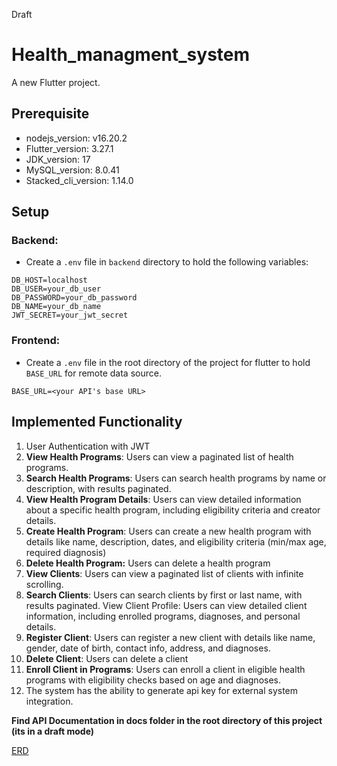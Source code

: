 Draft

# Health_managment_system

A new Flutter project.


## Prerequisite
- nodejs_version: v16.20.2
- Flutter_version: 3.27.1
- JDK_version: 17
- MySQL_version: 8.0.41
- Stacked_cli_version: 1.14.0

## Setup
### Backend:
- Create a `.env` file in `backend` directory to hold the following variables:
```
DB_HOST=localhost
DB_USER=your_db_user
DB_PASSWORD=your_db_password
DB_NAME=your_db_name
JWT_SECRET=your_jwt_secret
```

### Frontend:
- Create a `.env` file in the root directory of the project for flutter to hold `BASE_URL` for remote data source.
```
BASE_URL=<your API's base URL>
```

## Implemented Functionality
1. User Authentication with JWT
2. **View Health Programs**: Users can view a paginated list of health programs.
3. **Search Health Programs**: Users can search health programs by name or description, with results paginated.
4. **View Health Program Details**: Users can view detailed information about a specific health program, including eligibility criteria and creator details.
5. **Create Health Program**: Users can create a new health program with details like name, description, dates, and eligibility criteria (min/max age, required diagnosis)
6. **Delete Health Program:** Users can delete a health program
7. **View Clients**: Users can view a paginated list of clients with infinite scrolling.
8. **Search Clients**: Users can search clients by first or last name, with results paginated.
View Client Profile: Users can view detailed client information, including enrolled programs, diagnoses, and personal details.
1.  **Register Client**: Users can register a new client with details like name, gender, date of birth, contact info, address, and diagnoses.
2.   **Delete Client**: Users can delete a client
3.   **Enroll Client in Programs**: Users can enroll a client in eligible health programs with eligibility checks based on age and diagnoses.
4.   The system has the ability to generate api key for external system integration.


**Find API Documentation in docs folder in the root directory of this project (its in a draft mode)**

<!-- ## Screens -->

[ERD](./design/database_ERD/Screenshot%20from%202025-04-27%2023-18-15.png)